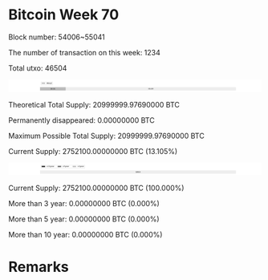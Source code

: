 # Bitcoin Week 70

Block number: 54006~55041

The number of transaction on this week: 1234

Total utxo: 46504

![](../images/mined_week70.png)

Theoretical Total Supply: 20999999.97690000 BTC

Permanently disappeared: 0.00000000 BTC

Maximum Possible Total Supply: 20999999.97690000 BTC

Current Supply: 2752100.00000000 BTC (13.105%)

![](../images/year_week70.png)


Current Supply: 2752100.00000000 BTC (100.000%)

More than 3 year: 0.00000000 BTC (0.000%)

More than 5 year: 0.00000000 BTC (0.000%)

More than 10 year: 0.00000000 BTC (0.000%)

# Remarks

